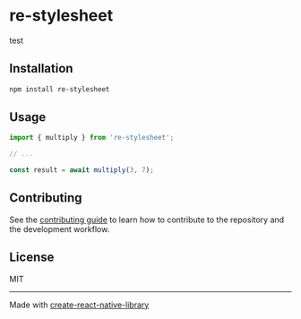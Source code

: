 # re-stylesheet

test

## Installation

```sh
npm install re-stylesheet
```

## Usage

```js
import { multiply } from 're-stylesheet';

// ...

const result = await multiply(3, 7);
```

## Contributing

See the [contributing guide](CONTRIBUTING.md) to learn how to contribute to the repository and the development workflow.

## License

MIT

---

Made with [create-react-native-library](https://github.com/callstack/react-native-builder-bob)
